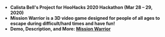 - **Calista Bell's Project for HooHacks 2020 Hackathon (Mar 28 – 29, 2020)**
- **Mission Warrior is a 3D video game designed for people of all ages to escape during difficult/hard times and have fun!**
- **Demo, Description, and More: [Mission Warrior](https://devpost.com/software/dev-o5wp6x)**

